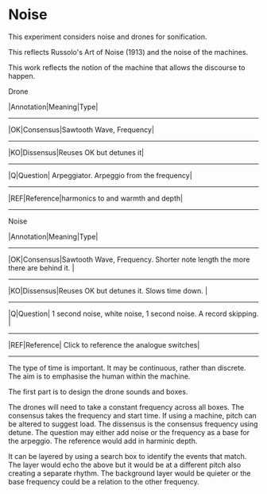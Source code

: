 # Noise

This experiment considers noise and drones for sonification. 

This reflects Russolo's Art of Noise (1913) and the noise of the machines. 

This work reflects the notion of the machine that allows the discourse to happen. 

Drone

|Annotation|Meaning|Type|
_________________________
|OK|Consensus|Sawtooth Wave, Frequency|
_______________________________________
|KO|Dissensus|Reuses OK but detunes it|
_______________________________________
|Q|Question| Arpeggiator. Arpeggio from the frequency|
_________________________________________
|REF|Reference|harmonics to and warmth and depth|
________________________________________________

Noise 

|Annotation|Meaning|Type|
_________________________
|OK|Consensus|Sawtooth Wave, Frequency. Shorter note length the more there are behind it. |
_______________________________________
|KO|Dissensus|Reuses OK but detunes it. Slows time down. |
_______________________________________
|Q|Question| 1 second noise, white noise, 1 second noise. A record skipping. |
_________________________________________
|REF|Reference| Click to reference the analogue switches|
________________________________________________

The type of time is important. It may be continuous, rather than discrete. The aim is to emphasise the human within the machine. 

The first part is to design the drone sounds and boxes. 

The drones will need to take a constant frequency across all boxes. 
The consensus takes the frequency and start time. If using a machine, pitch can be altered to suggest load.
The dissensus is the consensus frequency using detune. 
The question may either add noise or the frequency as a base for the arpeggio. 
The reference would add in harminic depth. 

It can be layered by using a search box to identify the events that match. 
The layer would echo the above but it would be at a different pitch also creating a separate rhythm. The background layer would be quieter or the base frequency could be a relation to the other frequency.